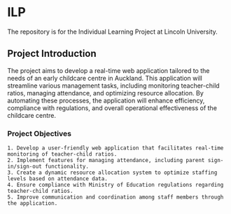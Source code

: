 # ILP
The repository is for the Individual Learning Project at Lincoln University. 
## Project Introduction
The project aims to develop a real-time web application tailored to the needs of an early childcare centre in Auckland. This application will streamline various management tasks, including monitoring teacher-child ratios, managing attendance, and optimizing resource allocation. By automating these processes, the application will enhance efficiency, compliance with regulations, and overall operational effectiveness of the childcare centre.
### Project Objectives
    1. Develop a user-friendly web application that facilitates real-time monitoring of teacher-child ratios.
    2. Implement features for managing attendance, including parent sign-in/sign-out functionality.
    3. Create a dynamic resource allocation system to optimize staffing levels based on attendance data.
    4. Ensure compliance with Ministry of Education regulations regarding teacher-child ratios.
    5. Improve communication and coordination among staff members through the application.